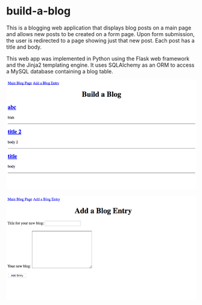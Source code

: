 # build-a-blog

This is a blogging web application that displays blog posts on a main page and allows new posts to be created on a form page.  Upon form submission, the user is redirected to a page showing just that new post.  Each post has a title and body.

This web app was implemented in Python using the Flask web framework and the Jinja2 templating engine. It uses SQLAlchemy as an ORM to access a MySQL database containing a blog table.

![ListOfBlogs](ListOfBlogs.png "List Of Blogs")


![AddBlog](AddBlog.png "Add Blog")
